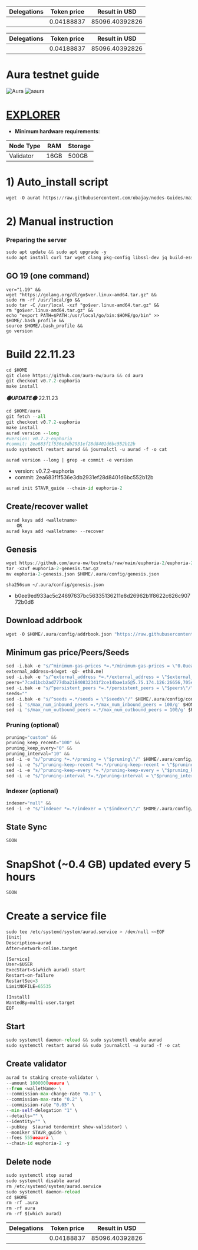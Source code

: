 <!-- START_TABLE -->
| Delegations | Token price | Result in USD |
|-------------|---------|---------------|
|  | 0.04188837 | 85096.40392826 |

<!-- END_TABLE -->

<!-- START_TABLE -->
| Delegations | Token price | Result in USD |
|-------------|---------|---------------|
|  | 0.04188837 | 85096.40392826 |

<!-- END_TABLE -->

# Aura testnet guide

![Aura](https://user-images.githubusercontent.com/44331529/180595364-72b306db-c60b-463e-877c-57ee5acc126e.png)
![aaura](https://user-images.githubusercontent.com/44331529/180595514-1dfc72a9-b72e-477b-ab5b-54f8a5071c7d.png)



[EXPLORER](https://explorer.stavr.tech/Aura-Testnet/staking)
=

- **Minimum hardware requirements**:

| Node Type  | RAM  | Storage  | 
|------------|------|----------|
| Validator  | 16GB | 500GB    |

# 1) Auto_install script
```python
wget -O aurat https://raw.githubusercontent.com/obajay/nodes-Guides/main/Projects/Aura/Testnet/aurat && chmod +x aurat && ./aurat
```

# 2) Manual instruction
### Preparing the server
```python
sudo apt update && sudo apt upgrade -y
sudo apt install curl tar wget clang pkg-config libssl-dev jq build-essential bsdmainutils git make ncdu gcc git jq chrony liblz4-tool -y
```
## GO 19 (one command)
```pyton
ver="1.19" &&
wget "https://golang.org/dl/go$ver.linux-amd64.tar.gz" &&
sudo rm -rf /usr/local/go &&
sudo tar -C /usr/local -xzf "go$ver.linux-amd64.tar.gz" &&
rm "go$ver.linux-amd64.tar.gz" &&
echo "export PATH=$PATH:/usr/local/go/bin:$HOME/go/bin" >> $HOME/.bash_profile &&
source $HOME/.bash_profile &&
go version
```
# Build 22.11.23
```python
cd $HOME
git clone https://github.com/aura-nw/aura && cd aura
git checkout v0.7.2-euphoria
make install
```

*******🟢UPDATE🟢******* 22.11.23
```python
cd $HOME/aura
git fetch --all
git checkout v0.7.2-euphoria
make install
aurad version --long
#version: v0.7.2-euphoria
#commit: 2ea683f1f536e3db2931ef28d8401d6bc552b12b
sudo systemctl restart aurad && journalctl -u aurad -f -o cat
```

`aurad version --long | grep -e commit -e version`
+ version: v0.7.2-euphoria
+ commit: 2ea683f1f536e3db2931ef28d8401d6bc552b12b

```python
aurad init STAVR_guide --chain-id euphoria-2
```

## Create/recover wallet
```python
aurad keys add <walletname>
    OR
aurad keys add <walletname> --recover
```
## Genesis
```python
wget https://github.com/aura-nw/testnets/raw/main/euphoria-2/euphoria-2-genesis.tar.gz
tar -xzvf euphoria-2-genesis.tar.gz
mv euphoria-2-genesis.json $HOME/.aura/config/genesis.json
```
`sha256sum ~/.aura/config/genesis.json`
+ b0ee9ed933ac5c24697637bc56335136211e8d26962b1f8622c626c90772b0d6

## Download addrbook
```python
wget -O $HOME/.aura/config/addrbook.json "https://raw.githubusercontent.com/obajay/nodes-Guides/main/Projects/Aura/Testnet/addrbook.json"
```

## Minimum gas price/Peers/Seeds
```python
sed -i.bak -e "s/^minimum-gas-prices *=.*/minimum-gas-prices = \"0.0ueaura\"/;" ~/.aura/config/app.toml
external_address=$(wget -qO- eth0.me)
sed -i.bak -e "s/^external_address *=.*/external_address = \"$external_address:26656\"/" $HOME/.aura/config/config.toml
peers="7cad1bcb2ad777dba21840832341f2ce14bae1a5@5.75.174.126:26656,705e3c2b2b554586976ed88bb27f68e4c4176a33@13.250.223.114:26656,b9243524f659f2ff56691a4b2919c3060b2bb824@13.214.5.1:26656,d334e2b9dd84346ea532ff3d43f3f7c4946845c9@144.91.122.166:26656,b91ee5c72905bc49beed2720bb882c923c68fbc9@65.108.142.47:21656"
sed -i.bak -e "s/^persistent_peers *=.*/persistent_peers = \"$peers\"/" $HOME/.aura/config/config.toml
seeds=""
sed -i.bak -e "s/^seeds =.*/seeds = \"$seeds\"/" $HOME/.aura/config/config.toml
sed -i 's/max_num_inbound_peers =.*/max_num_inbound_peers = 100/g' $HOME/.aura/config/config.toml
sed -i 's/max_num_outbound_peers =.*/max_num_outbound_peers = 100/g' $HOME/.aura/config/config.toml
```

### Pruning (optional)
```python
pruning="custom" &&
pruning_keep_recent="100" &&
pruning_keep_every="0" &&
pruning_interval="10" &&
sed -i -e "s/^pruning *=.*/pruning = \"$pruning\"/" $HOME/.aura/config/app.toml &&
sed -i -e "s/^pruning-keep-recent *=.*/pruning-keep-recent = \"$pruning_keep_recent\"/" $HOME/.aura/config/app.toml &&
sed -i -e "s/^pruning-keep-every *=.*/pruning-keep-every = \"$pruning_keep_every\"/" $HOME/.aura/config/app.toml &&
sed -i -e "s/^pruning-interval *=.*/pruning-interval = \"$pruning_interval\"/" $HOME/.aura/config/app.toml
```
### Indexer (optional)
```python
indexer="null" &&
sed -i -e "s/^indexer *=.*/indexer = \"$indexer\"/" $HOME/.aura/config/config.toml
```
## State Sync
```python
SOON
```
# SnapShot (~0.4 GB) updated every 5 hours
```python
SOON
```

# Create a service file
```python
sudo tee /etc/systemd/system/aurad.service > /dev/null <<EOF
[Unit]
Description=aurad
After=network-online.target

[Service]
User=$USER
ExecStart=$(which aurad) start
Restart=on-failure
RestartSec=3
LimitNOFILE=65535

[Install]
WantedBy=multi-user.target
EOF
```
## Start
```python
sudo systemctl daemon-reload && sudo systemctl enable aurad
sudo systemctl restart aurad && sudo journalctl -u aurad -f -o cat
```

## Create validator
```python
aurad tx staking create-validator \
--amount 1000000ueaura \
--from <walletName> \
--commission-max-change-rate "0.1" \
--commission-max-rate "0.2" \
--commission-rate "0.05" \
--min-self-delegation "1" \
--details="" \
--identity="" \
--pubkey  $(aurad tendermint show-validator) \
--moniker STAVR_guide \
--fees 555ueaura \
--chain-id euphoria-2 -y
```

## Delete node
```python
sudo systemctl stop aurad
sudo systemctl disable aurad
rm /etc/systemd/system/aurad.service
sudo systemctl daemon-reload
cd $HOME
rm -rf .aura
rm -rf aura
rm -rf $(which aurad)
```


<!-- START_TABLE -->
| Delegations | Token price | Result in USD |
|-------------|---------|---------------|
|  | 0.04188837 | 85096.40392826 |

<!-- END_TABLE -->